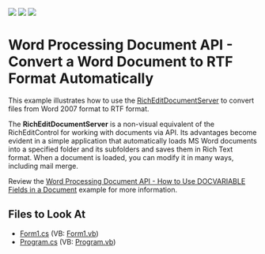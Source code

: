 <!-- default badges list -->
![](https://img.shields.io/endpoint?url=https://codecentral.devexpress.com/api/v1/VersionRange/128608445/18.2.2%2B)
[![](https://img.shields.io/badge/Open_in_DevExpress_Support_Center-FF7200?style=flat-square&logo=DevExpress&logoColor=white)](https://supportcenter.devexpress.com/ticket/details/E3112)
[![](https://img.shields.io/badge/📖_How_to_use_DevExpress_Examples-e9f6fc?style=flat-square)](https://docs.devexpress.com/GeneralInformation/403183)
<!-- default badges end -->

# Word Processing Document API - Convert a Word Document to RTF Format Automatically

This example illustrates how to use the [RichEditDocumentServer](https://documentation.devexpress.com/CoreLibraries/DevExpress.XtraRichEdit.RichEditDocumentServer.class) to convert files from Word 2007 format to RTF format.

The **RichEditDocumentServer** is a non-visual equivalent of the RichEditControl for working with documents via API. Its advantages become evident in a simple application that automatically loads MS Word documents into a specified folder and its subfolders and saves them in Rich Text format. When a document is loaded, you can modify it in many ways, including mail merge.

Review the [Word Processing Document API - How to Use DOCVARIABLE Fields in a Document](https://github.com/DevExpress-Examples/word-document-api-use-docvariable-fields) example for more information.

<!-- default file list -->
## Files to Look At

- [Form1.cs](./CS/DocumentServerExample/Form1.cs) (VB: [Form1.vb](./VB/DocumentServerExample/Form1.vb))
- [Program.cs](./CS/DocumentServerExample/Program.cs) (VB: [Program.vb](./VB/DocumentServerExample/Program.vb))
<!-- default file list end -->
